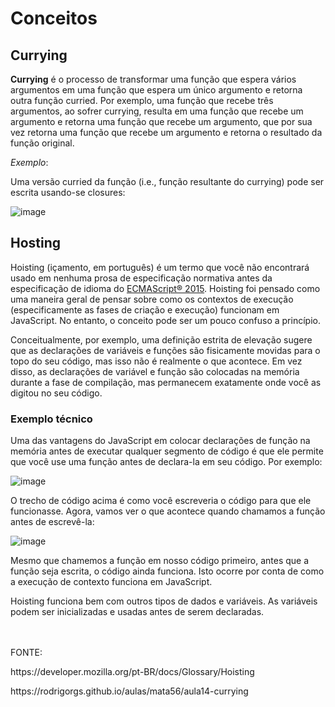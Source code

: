# Conceitos

## Currying

**Currying** é o processo de transformar uma função que espera vários argumentos em uma função que espera um único argumento e retorna outra função curried. Por exemplo, uma função que recebe três argumentos, ao sofrer currying, resulta em uma função que recebe um argumento e retorna uma função que recebe um argumento, que por sua vez retorna uma função que recebe um argumento e retorna o resultado da função original.

*Exemplo*:

Uma versão curried da função (i.e., função resultante do currying) pode ser escrita usando-se closures:

![image](https://user-images.githubusercontent.com/55283349/134113978-0e04e052-2280-4ba3-9f1b-2c9ac639410d.png)

## Hosting

Hoisting (içamento, em português) é um termo que você não encontrará usado em nenhuma prosa de especificação normativa antes da especificação de idioma do [ECMAScript® 2015](https://262.ecma-international.org/6.0/). Hoisting foi pensado como uma maneira geral de pensar sobre como os contextos de execução (especificamente as fases de criação e execução) funcionam em JavaScript. No entanto, o conceito pode ser um pouco confuso a princípio.

Conceitualmente, por exemplo, uma definição estrita de elevação sugere que as declarações de variáveis e funções são fisicamente movidas para o topo do seu código, mas isso não é realmente o que acontece. Em vez disso, as declarações de variável e função são colocadas na memória durante a fase de compilação, mas permanecem exatamente onde você as digitou no seu código.

### Exemplo técnico

Uma das vantagens do JavaScript em colocar declarações de função na memória antes de executar qualquer segmento de código é que ele permite que você use uma função antes de declara-la em seu código. Por exemplo:

![image](https://user-images.githubusercontent.com/55283349/134114710-28469763-6e78-42c4-b780-e9ef63d52220.png)

O trecho de código acima é como você escreveria o código para que ele funcionasse. Agora, vamos ver o que acontece quando chamamos a função antes de escrevê-la:

![image](https://user-images.githubusercontent.com/55283349/134114747-a4d92429-b9d2-4402-8a63-84ea3deaa2b2.png)

Mesmo que chamemos a função em nosso código primeiro, antes que a função seja escrita, o código ainda funciona. Isto ocorre por conta de como a execução de contexto funciona em JavaScript.

Hoisting funciona bem com outros tipos de dados e variáveis. As variáveis podem ser inicializadas e usadas antes de serem declaradas.



<br/>
<br/>
FONTE:<p/>
https://developer.mozilla.org/pt-BR/docs/Glossary/Hoisting<p/>
https://rodrigorgs.github.io/aulas/mata56/aula14-currying<p/>


